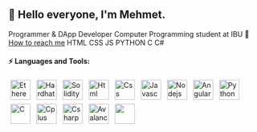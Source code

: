 ## 👋 Hello everyone, I'm Mehmet.
Programmer & DApp Developer
Computer Programming student at IBU
💬 [How to reach me](mailto:mehmetgulpolat@outlook.com)
HTML
CSS
JS
PYTHON
C
C#

#### ⚡ Languages and Tools:
<p align="left">
<img src="https://upload.wikimedia.org/wikipedia/commons/thumb/0/05/Ethereum_logo_2014.svg/1257px-Ethereum_logo_2014.svg.png" alt="Ethereum" height="40" style="vertical-align:top; margin:4px">
<img src="https://seeklogo.com/images/H/hardhat-logo-888739EBB4-seeklogo.com.png" alt="Hardhat Ethereum" height="40" style="vertical-align:top; margin:4px">
<img src="https://upload.wikimedia.org/wikipedia/commons/thumb/9/98/Solidity_logo.svg/1200px-Solidity_logo.svg.png" alt="Solidity" height="40" style="vertical-align:top; margin:4px">
<img src="https://seeklogo.com/images/H/html5-logo-EF92D240D7-seeklogo.com.png" alt="Html" height="40" style="vertical-align:top; margin:4px">
<img src="https://seeklogo.com/images/C/css3-logo-8724075274-seeklogo.com.png" alt="Css" height="40" style="vertical-align:top; margin:4px">
<img src="https://seeklogo.com/images/J/javascript-js-logo-2949701702-seeklogo.com.png" alt="Javascript" height="40" style="vertical-align:top; margin:4px">
<img src="https://seeklogo.com/images/N/nodejs-logo-065257DE24-seeklogo.com.png" alt="Nodejs" height="40" style="vertical-align:top; margin:4px">
<img src="https://seeklogo.com/images/A/angular-logo-B76B1CDE98-seeklogo.com.png" alt="Angular" height="40" style="vertical-align:top; margin:4px">
<img src="https://seeklogo.com/images/P/python-logo-A32636CAA3-seeklogo.com.png" alt="Python" height="40" style="vertical-align:top; margin:4px">
<img src="https://seeklogo.com/images/C/c-programming-language-logo-9B32D017B1-seeklogo.com.png" alt="C" height="40" style="vertical-align:top; margin:4px">
<img src="https://seeklogo.com/images/C/c-logo-43CE78FF9C-seeklogo.com.png" alt="Cplus" height="40" style="vertical-align:top; margin:4px">
<img src="https://seeklogo.com/images/C/c-sharp-c-logo-02F17714BA-seeklogo.com.png" alt="Csharp" height="40" style="vertical-align:top; margin:4px">
<img src="https://www.prasm.io/wp-content/uploads/2021/04/avalanche-avax-logo.png" alt="Avalanche" height="40" style="vertical-align:top; margin:4px">
<img src="" alt="" height="40" style="vertical-align:top; margin:4px">
</p>
